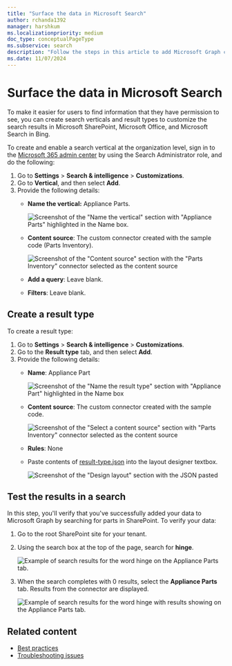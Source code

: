 ```yaml
---
title: "Surface the data in Microsoft Search"
author: rchanda1392
manager: harshkum
ms.localizationpriority: medium
doc_type: conceptualPageType
ms.subservice: search
description: "Follow the steps in this article to add Microsoft Graph connectors SDK data to Microsoft Search."
ms.date: 11/07/2024
---
```


# Surface the data in Microsoft Search

To make it easier for users to find information that they have permission to see, you can create search verticals and result types to customize the search results in Microsoft SharePoint, Microsoft Office, and Microsoft Search in Bing.

To create and enable a search vertical at the organization level, sign in to the [Microsoft 365 admin center](https://admin.microsoft.com/) by using the Search Administrator role, and do the following:

1. Go to **Settings** > **Search & intelligence** > **Customizations**.
2. Go to **Vertical**, and then select **Add**.
3. Provide the following details:
   * **Name the vertical:** Appliance Parts.

     ![Screenshot of the "Name the vertical" section with "Appliance Parts" highlighted in the Name box.](images/connectors-sdk/build11.png)

   * **Content source**: The custom connector created with the sample code (Parts Inventory).

     ![Screenshot of the "Content source" section with the "Parts Inventory" connector selected as the content source](images/connectors-sdk/build12.png)

   * **Add a query**: Leave blank.

   * **Filters**: Leave blank.

## Create a result type

To create a result type:

1. Go to **Settings** > **Search & intelligence** > **Customizations**.
2. Go to the **Result type** tab, and then select **Add**.
3. Provide the following details:
   * **Name**: Appliance Part

     ![Screenshot of the "Name the result type" section with "Appliance Part" highlighted in the Name box](images/connectors-sdk/build15.png)

   * **Content source**: The custom connector created with the sample code.

     ![Screenshot of the "Select a content source" section with "Parts Inventory" connector selected as the content source](images/connectors-sdk/build16.png)

   * **Rules**: None

   * Paste contents of [result-type.json](https://github.com/microsoftgraph/msgraph-connectors-sdk/blob/main/C%23%20samples/CsvConnector/ResultType.json) into the layout designer textbox.

     ![Screenshot of the "Design layout" section with the JSON pasted](images/connectors-sdk/build18.png)

## Test the results in a search

In this step, you'll verify that you've successfully added your data to Microsoft Graph by searching for parts in SharePoint. To verify your data:

1. Go to the root SharePoint site for your tenant.
2. Using the search box at the top of the page, search for **hinge**.

   ![Example of search results for the word hinge on the Appliance Parts tab.](images/connectors-sdk/build19.png)

3. When the search completes with 0 results, select the **Appliance Parts** tab. Results from the connector are displayed.

   ![Example of search results for the word hinge with results showing on the Appliance Parts tab.](images/connectors-sdk/build20.png)

## Related content

* [Best practices](/graph/custom-connector-sdk-best-practices)
* [Troubleshooting issues](/graph/custom-connector-sdk-troubleshooting)
